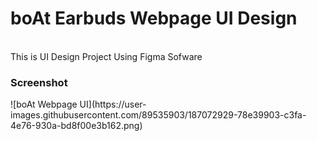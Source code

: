 # boAt Earbuds Webpage UI Design
</br>
This is UI Design Project Using Figma Sofware
</br>
<h3>Screenshot</h3>
![boAt Webpage UI](https://user-images.githubusercontent.com/89535903/187072929-78e39903-c3fa-4e76-930a-bd8f00e3b162.png)
